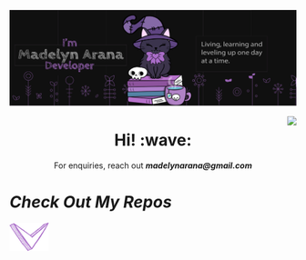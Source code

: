 ![image](assets/madelynarana.svg)
<p>
<a href="https://github.com/madelynarana">
  <img align="right" src="https://github-readme-stats.vercel.app/api/top-langs/?username=madelynarana&count_private=true&layout=compact" />
</a>
</p>
<p></p>
<h1 align='center'> Hi! :wave:</h1>

<p align='center'>For enquiries, reach out <i><b>madelynarana@gmail.com</b></i></p>

<p align='center'><h1><i>Check Out My Repos 
</i></h1></p> 

![image](assets/arrow.png)
